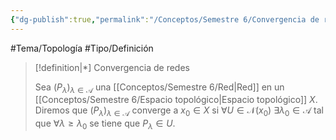 ```yaml
---
{"dg-publish":true,"permalink":"/Conceptos/Semestre 6/Convergencia de redes/"}
---
```


#Tema/Topología #Tipo/Definición 

> [!definition|*] Convergencia de redes
> 
> Sea $(P_{\lambda})_{\lambda \in \mathcal{A}}$ una [[Conceptos/Semestre 6/Red\|Red]] en un [[Conceptos/Semestre 6/Espacio topológico\|Espacio topológico]] $X$. Diremos que $(P_{\lambda})_{\lambda \in \mathcal{A}}$ converge a $x_{0} \in X$ si $\forall U \in \mathcal{N}(x_{0})$ $\exists \lambda_{0} \in \mathcal{A}$ tal que $\forall \lambda\geq \lambda_{0}$ se tiene que $P_{\lambda} \in U$.
>